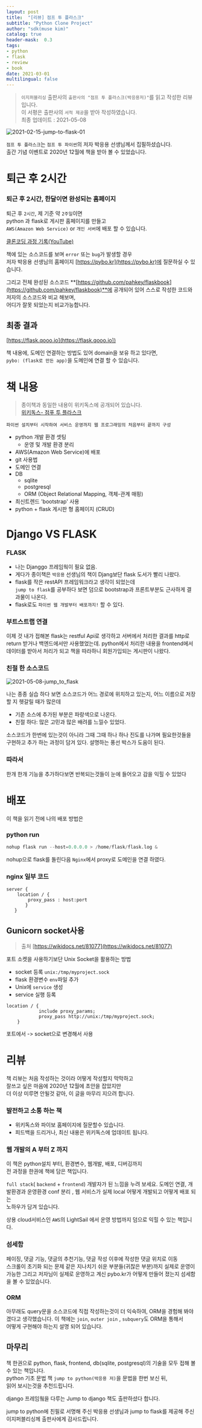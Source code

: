 ```yaml
---
layout: post
title:  "[리뷰] 점프 투 플라스크"
subtitle: "Python Clone Project"
author: "sdk(muse kim)"
catalog: true
header-mask:  0.3
tags:
- python
- flask
- review
- book
date: 2021-03-01
multilingual: false
---
```



> `이지퍼블리싱` 출판사의 `출판사의 "점프 투 플라스크(박응용저)"`를 읽고 작성한 리뷰입니다.  
>  이 서평은 출판사의 `서적 제공`을 받아 작성하였습니다.  
>  최종 업데이트 : 2021-05-08

![2021-02-15-jump-to-flask-01](https://user-images.githubusercontent.com/16316626/138917025-ee2bdf8a-1eb9-4daf-8035-ece5c64d2e08.jpeg)

`점프 투 플라스크`는 `점프 투 파이썬`의 저자 박응용 선생님께서 집필하셨습니다.  
출간 기념 이벤트로 2020년 12월에 책을 받아 볼 수 있었습니다.

# 퇴근 후 2시간

### 퇴근 후 2시간, 한달이면 완성되는 홈페이지

퇴근 후 `2시간`, 제 기준 약 `2주일`이면  
python 과 flask로 게시판 홈페이지를 만들고  
`AWS(Amazon Web Service)` or `개인 서버`에 배포 할 수 있습니다.

[클론코딩 과정 기록(YouTube)](https://youtube.com/playlist?list=PLCNAgYWlpMrlUmA19fye3veXjXbmBnPLT)

책에 있는 소스코드를 보며 `error` 또는 `bug`가 발생할 경우  
저자 박응용 선생님의 홈페이지 [https://pybo.kr](https://pybo.kr)에 질문하실 수 있습니다.

그리고
전체 완성된 소스코드 **[https://github.com/pahkey/flaskbook](https://github.com/pahkey/flaskbook)**에
공개되어 있어 스스로 작성한 코드와 저자의 소스코드와 비교 해보며,  
어디가 잘못 되었는지 비교가능합니다.

## 최종 결과

[https://flask.qooo.io](https://flask.qooo.io])

책 내용에, 도메인 연결하는 방법도 있어 domain을 보유 하고 있다면,  
`pybo: (flask로 만든 app)`을 도메인에 연결 할 수 있습니다.

# 책 내용

> 종이책과 동일한 내용이 위키독스에 공개되어 있습니다.  
> [위키독스- 점푸 투 플라스크](https://wikidocs.net/book/4542)

`파이썬 설치부터 시작하여 서비스 운영까지 웹 프로그래밍의 처음부터 끝까지 구성`

- python 개발 환경 셋팅
    - 운영 및 개발 환경 분리
- AWS(Amazon Web Service)에 배포
- git 사용법
- 도메인 연결
- DB
    - sqlite
    - postgresql
    - ORM (Object Relational Mapping, 객체-관계 매핑)
- 최신트렌드 'bootstrap' 사용
- python + flask 게시판 형 홈페이지 (CRUD)

# Django VS FLASK

### FLASK

- 나는 Djanggo 프레임웍이 필요 없음.
- 게다가 종이책은 `박응용` 선생님의 책이 Djang보단 flask 도서가 빨리 나왔다.
- flask를 작은 restAPI 프레임워크라고 생각이 되었는데  
  `jump to flask`를 공부하다 보면 덤으로 bootstrap과 프론트부분도 근사하게 결과물이 나온다.
- flask로도 `파이썬 웹 개발부터 배포까지!` 할 수 있다.

### 부트스트랩 연결

이제 것 내가 접해본 flask는 restful Api로 생각하고
서버에서 처리한 결과를 http로 return 받거나 백엔드에서만 사용했었는데.
python에서 처리한 내용을 frontend에서 데이터를 받아서 처리가 되고
책을 따라하니 회원가입되는 게시판이 나왔다.

### 친절 한 소스코드

![2021-05-08-jump_to_flask](https://user-images.githubusercontent.com/16316626/138917044-810fdd4e-31ba-4dde-a890-4ed36308877a.jpeg)

나는 종종 실습 하다 보면 소스코드가 어느 경로에 위치하고 있는지,
어느 이름으로 저장할 지 헷갈릴 때가 많은데

- 기존 소스에 추가된 부분은 파랑색으로 나온다.
- 친절 하다: 많은 고민과 많은 배려를 느낄수 있었다.

소스코드가 한번에 있는것이 아니라 그때 그때 하나 하나 진도를 나가며
필요한것들을 구현하고 추가 하는 과정이 담겨 있다.
설명하는 풍선 박스가 도움이 된다.

### 따라서

한개 한개 기능을 추가하다보면
반복되는것들이 눈에 들어오고 감을 익힐 수 있었다

# 배포

이 책을 읽기 전에 나의 배포 방법은

### python run

```python
nohup flask run --host=0.0.0.0 > /home/flask/flask.log &
```

nohup으로 flask를 돌린다음 `Nginx`에서 proxy로 도메인을 연결 하였다.

### nginx 일부 코드

```nginx
server {
    location / {
        proxy_pass : host:port
       }
   }
```

## Gunicorn socket사용

> 출처 [https://wikidocs.net/81077](https://wikidocs.net/81077)

포트 소켓을 사용하기보단 Unix Socket을 활용하는 방법

- socket 등록
  `unix:/tmp/myproject.sock`
- flask 환경변수 `env`파일 추가
- Unix에 `service` 생성
- service 실행 등록

```nginx
location / {
            include proxy_params;
            proxy_pass http://unix:/tmp/myproject.sock;
    }
```

포트에서 -> socket으로 변경해서 사용

# 리뷰

책 리뷰는 처음 작성하는 것이라 어떻게 작성할지 막막하고  
잘쓰고 싶은 마음에 2020년 12월에 초안을 잡았지만  
더 이상 미루면 안될것 같아, 이 글을 마무리 지으려 합니다.

### 발전하고 소통 하는 책

- 위키독스와 파이보 홈페이지에 질문할수 있습니다.
- 피드백을 드리거나, 최신 내용은 위키독스에 업데이트 됩니다.

### 웹 개발의 A 부터 Z 까지

이 책은 python설치 부터, 환경변수, 웹개발, 배포, 디버깅까지  
전 과정을 한권에 책에 담은 책입니다.

`full stack`( `backend` + `frontend`) 개발자가 된 느낌을 누려 보세요.
도메인 연결, 개발환경과 운영환경 conf 분리 , 웹 서비스가 실제 local 어떻게 개발되고 어떻게 배포 되는  
노하우가 담겨 있습니다.

상용 cloud서비스인 `AWS`의 LightSail 에서 운영 방법까지 덤으로 익힐 수 있는 책입니다.

### 섬세함

페이징, 댓글 기능, 댓글의 추천기능, 댓글 작성 이후에 작성한 댓글 위치로 이동  
스크롤이 초기화 되는 문제 같은 지나치기 쉬운 부분들(귀찮은 부분)까지
실제로 운영이 가능한 그리고 저자님이 실제로 운영하고 계신 pybo.kr가 어떻게 만들어 졌는지
섬세함을 볼 수 있었습니다.

### ORM

아무래도 query문을 소스코드에 직접 작성하는것이 더 익숙하여,
ORM을 경험해 봐야겠다고 생각했습니다.
이 책에는 `join`, `outer join` , `subquery`도 ORM을 통해서  
어떻게 구현해야 하는지 설명 되어 있습니다.

## 마무리

책 한권으로 python, flask, frontend, db(sqlite, postgresql)의 기술을 모두 접해 볼수 있는 책입니다.  
python 기초 문법 책 `jump to python(박응용 저)`을 문법을 한번 보신 뒤,  
읽어 보시는것을 추천드립니다.

django 프레임웤을 다루는 Jump to django 책도 출판하셨다 합니다.

jump to python에 친필로 서명해 주신 박응용 선생님과
jump to flask를 제공해 주신 이지퍼블리싱께 출판사에게 감사드립니다.